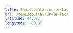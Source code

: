 ```yaml
---
title: Témiscouata-sur-le-Lac
url: /temiscouata-sur-le-lac/
latitude: 47.672
longitude: -68.87
---
```

